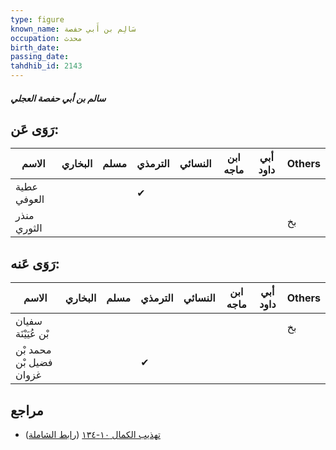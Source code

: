 ```yaml
---
type: figure
known_name: سَالِم بن أَبي حفصة
occupation: محدث
birth_date:
passing_date:
tahdhib_id: 2143
---
```

##### سالم بن أبي حفصة العجلي

## رَوَى عَن:
| الاسم       | البخاري | مسلم | الترمذي | النسائي | ابن ماجه | أبي داود | Others |
| ----------- | ------- | ---- | ------- | ------- | -------- | -------- | ------ |
| عطية العوفي |         |      | ✔       |         |          |          |        |
| منذر الثوري |         |      |         |         |          |          | بخ     |
## رَوَى عَنه:
| الاسم                   | البخاري | مسلم | الترمذي | النسائي | ابن ماجه | أبي داود | Others |
| ----------------------- | ------- | ---- | ------- | ------- | -------- | -------- | ------ |
| سفيان بْن عُيَيْنَة     |         |      |         |         |          |          | بخ     |
| محمد بْن فضيل بْن غزوان |         |      | ✔       |         |          |          |        |
## مراجع
- [تهذيب الكمال ١٠-١٣٤](obsidian://open?vault=Tahdhib-al-Kamal&file=Figures/٢١٤٣-سالم%20بن%20أبي%20حفصة%20العجلي) ([رابط الشاملة](https://shamela.ws/book/3722/4906))